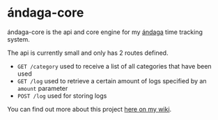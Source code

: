 # ándaga-core

ándaga-core is the api and core engine for my [ándaga](https://wiki.chronica.xyz/#andaga) time tracking system.

The api is currently small and only has 2 routes defined.

  - `GET /category` used to receive a list of all categories that have been used
  - `GET /log` used to retrieve a certain amount of logs specified by an `amount` parameter
  - `POST /log` used for storing logs

You can find out more about this project [here on my wiki](https://wiki.chronica.xyz/#andaga-core).
